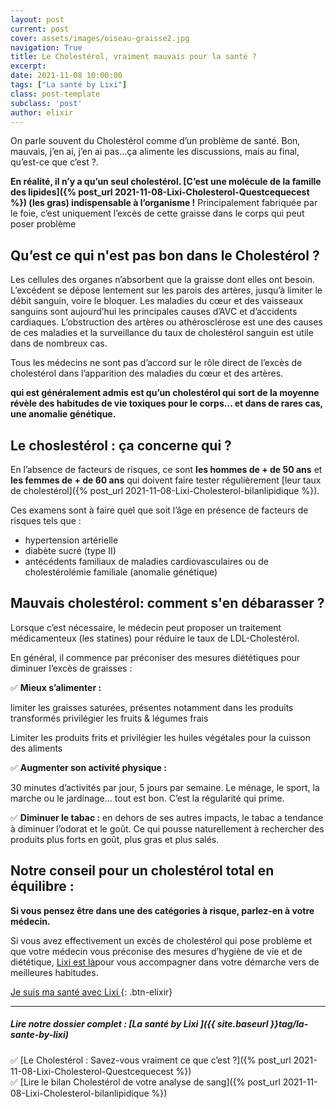 ```yaml
---
layout: post
current: post
cover: assets/images/oiseau-graisse2.jpg
navigation: True
title: Le Cholestérol, vraiment mauvais pour la santé ?
excerpt: 
date: 2021-11-08 10:00:00
tags: ["La santé by Lixi"]
class: post-template
subclass: 'post'
author: elixir
---
```

On parle souvent du Cholestérol comme d’un problème de santé. Bon, mauvais, j’en ai, j’en ai pas...ça alimente les discussions, mais au final, qu’est-ce que c’est ?.

**En réalité, il n’y a qu’un seul cholestérol. [C’est une molécule de la famille des lipides]({% post_url 2021-11-08-Lixi-Cholesterol-Questcequecest %}) (les gras) indispensable à l’organisme !**
Principalement fabriquée par le foie, c’est uniquement l’excès de cette graisse dans le corps qui peut poser problème

## Qu’est ce qui n'est pas bon dans le Cholestérol ?

Les cellules des organes n’absorbent que la graisse dont elles ont besoin. L’excédent se dépose lentement sur les parois des artères, jusqu’à limiter le débit sanguin, voire le bloquer.
Les maladies du cœur et des vaisseaux sanguins sont aujourd’hui les principales causes d’AVC et d’accidents cardiaques. L’obstruction des artères ou athérosclérose est une des causes de ces maladies et la surveillance du taux de cholestérol sanguin est utile dans de nombreux cas.

Tous les médecins ne sont pas d’accord sur le rôle direct de l’excès de cholestérol dans l’apparition des maladies du cœur et des artères.

**qui est généralement admis est qu’un cholestérol qui sort de la moyenne révèle des habitudes de vie toxiques pour le corps… et dans de rares cas, une anomalie génétique.**

## Le choslestérol : ça concerne qui ?

En l’absence de facteurs de risques, ce sont **les hommes de + de 50 ans** et **les femmes de + de 60 ans** qui doivent faire tester régulièrement [leur taux de cholestérol]({% post_url 2021-11-08-Lixi-Cholesterol-bilanlipidique %}).

Ces examens sont à faire quel que soit l’âge en présence de facteurs de risques tels que :
- hypertension artérielle
- diabète sucré (type II)
- antécédents familiaux de maladies cardiovasculaires ou de cholestérolémie familiale (anomalie génétique)

## Mauvais cholestérol: comment s'en débarasser ?

Lorsque c’est nécessaire, le médecin peut proposer un traitement médicamenteux (les statines) pour réduire le taux de LDL-Cholestérol.

En général, il commence par préconiser des mesures diététiques pour diminuer l’excès de graisses :

✅ **Mieux s’alimenter :**

limiter les graisses saturées, présentes notamment dans les produits transformés
privilégier les fruits & légumes frais

Limiter les produits frits et privilégier les huiles végétales pour la cuisson des aliments

✅ **Augmenter son activité physique :**

30 minutes d’activités par jour, 5 jours par semaine. Le ménage, le sport, la marche ou le jardinage… tout est bon. C’est la régularité qui prime.

✅ **Diminuer le tabac :** en dehors de ses autres impacts, le tabac a tendance à diminuer l’odorat et le goût. Ce qui pousse naturellement à rechercher des produits plus forts en goût, plus gras et plus salés.

## Notre conseil pour un cholestérol total en équilibre :

**Si vous pensez être dans une des catégories à risque, parlez-en à votre médecin.**

Si vous avez effectivement un excès de cholestérol qui pose problème et que votre médecin vous préconise des mesures d’hygiène de vie et de diététique,  [Lixi est là](https://www.lixi-sante.fr/)pour vous accompagner dans votre démarche vers de meilleures habitudes.

[Je suis ma santé avec Lixi ](https://www.lixi-sante.fr/){: .btn-elixir}


---
  
##### Lire notre dossier complet : [La santé by Lixi ]({{ site.baseurl }}tag/la-sante-by-lixi)

✅ [Le Cholestérol : Savez-vous vraiment ce que c’est ?]({% post_url 2021-11-08-Lixi-Cholesterol-Questcequecest %})  
✅ [Lire le bilan Cholestérol de votre analyse de sang]({% post_url 2021-11-08-Lixi-Cholesterol-bilanlipidique %})  
 




